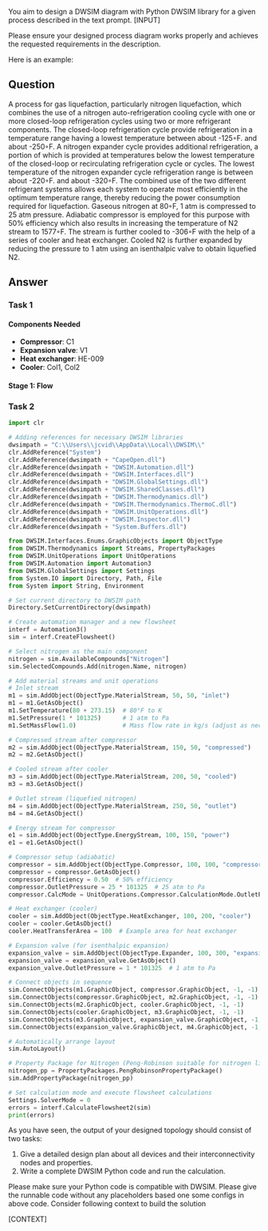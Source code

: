 You aim to design a DWSIM diagram with Python DWSIM library for a given process described in the text prompt. 
[INPUT]

Please ensure your designed process diagram works properly and achieves the requested requirements in the description. 

Here is an example:

## Question 
A process for gas liquefaction, particularly nitrogen liquefaction, which combines the use of a nitrogen 
auto-refrigeration cooling cycle with one or more closed-loop refrigeration cycles using two or more refrigerant 
components. The closed-loop refrigeration cycle provide refrigeration in a temperature range having a lowest 
temperature between about -125◦F. and about -250◦F. A nitrogen expander cycle provides additional refrigeration, 
a portion of which is provided at temperatures below the lowest temperature of the closed-loop or recirculating 
refrigeration cycle or cycles. The lowest temperature of the nitrogen expander cycle refrigeration range is between 
about -220◦F. and about -320◦F. The combined use of the two different refrigerant systems allows each system to operate 
most efficiently in the optimum temperature range, thereby reducing the power consumption required for liquefaction.
Gaseous nitrogen at 80◦F, 1 atm is compressed to 25 atm pressure. Adiabatic compressor is employed for this purpose 
with 50% efficiency which also results in increasing the temperature of N2 stream to 1577◦F. The stream is further 
cooled to -306◦F with the help of a series of cooler and heat exchanger. Cooled N2 is further expanded by reducing the 
pressure to 1 atm using an isenthalpic valve to obtain liquefied N2.


## Answer

### Task 1

#### Components Needed
- **Compressor**: C1
- **Expansion valve**: V1
- **Heat exchanger**: HE-009
- **Cooler**: Col1, Col2

#### Stage 1: Flow

### Task 2

```python
import clr

# Adding references for necessary DWSIM libraries
dwsimpath = "C:\\Users\\jcvid\\AppData\\Local\\DWSIM\\"
clr.AddReference("System")
clr.AddReference(dwsimpath + "CapeOpen.dll")
clr.AddReference(dwsimpath + "DWSIM.Automation.dll")
clr.AddReference(dwsimpath + "DWSIM.Interfaces.dll")
clr.AddReference(dwsimpath + "DWSIM.GlobalSettings.dll")
clr.AddReference(dwsimpath + "DWSIM.SharedClasses.dll")
clr.AddReference(dwsimpath + "DWSIM.Thermodynamics.dll")
clr.AddReference(dwsimpath + "DWSIM.Thermodynamics.ThermoC.dll")
clr.AddReference(dwsimpath + "DWSIM.UnitOperations.dll")
clr.AddReference(dwsimpath + "DWSIM.Inspector.dll")
clr.AddReference(dwsimpath + "System.Buffers.dll")

from DWSIM.Interfaces.Enums.GraphicObjects import ObjectType
from DWSIM.Thermodynamics import Streams, PropertyPackages
from DWSIM.UnitOperations import UnitOperations
from DWSIM.Automation import Automation3
from DWSIM.GlobalSettings import Settings
from System.IO import Directory, Path, File
from System import String, Environment

# Set current directory to DWSIM path
Directory.SetCurrentDirectory(dwsimpath)

# Create automation manager and a new flowsheet
interf = Automation3()
sim = interf.CreateFlowsheet()

# Select nitrogen as the main component
nitrogen = sim.AvailableCompounds["Nitrogen"]
sim.SelectedCompounds.Add(nitrogen.Name, nitrogen)

# Add material streams and unit operations
# Inlet stream
m1 = sim.AddObject(ObjectType.MaterialStream, 50, 50, "inlet")
m1 = m1.GetAsObject()
m1.SetTemperature(80 + 273.15)  # 80°F to K
m1.SetPressure(1 * 101325)      # 1 atm to Pa
m1.SetMassFlow(1.0)             # Mass flow rate in kg/s (adjust as necessary)

# Compressed stream after compressor
m2 = sim.AddObject(ObjectType.MaterialStream, 150, 50, "compressed")
m2 = m2.GetAsObject()

# Cooled stream after cooler
m3 = sim.AddObject(ObjectType.MaterialStream, 200, 50, "cooled")
m3 = m3.GetAsObject()

# Outlet stream (liquefied nitrogen)
m4 = sim.AddObject(ObjectType.MaterialStream, 250, 50, "outlet")
m4 = m4.GetAsObject()

# Energy stream for compressor
e1 = sim.AddObject(ObjectType.EnergyStream, 100, 150, "power")
e1 = e1.GetAsObject()

# Compressor setup (adiabatic)
compressor = sim.AddObject(ObjectType.Compressor, 100, 100, "compressor")
compressor = compressor.GetAsObject()
compressor.Efficiency = 0.50  # 50% efficiency
compressor.OutletPressure = 25 * 101325  # 25 atm to Pa
compressor.CalcMode = UnitOperations.Compressor.CalculationMode.OutletPressure

# Heat exchanger (cooler)
cooler = sim.AddObject(ObjectType.HeatExchanger, 100, 200, "cooler")
cooler = cooler.GetAsObject()
cooler.HeatTransferArea = 100  # Example area for heat exchanger

# Expansion valve (for isenthalpic expansion)
expansion_valve = sim.AddObject(ObjectType.Expander, 100, 300, "expansion valve")
expansion_valve = expansion_valve.GetAsObject()
expansion_valve.OutletPressure = 1 * 101325  # 1 atm to Pa

# Connect objects in sequence
sim.ConnectObjects(m1.GraphicObject, compressor.GraphicObject, -1, -1)  # Inlet to compressor
sim.ConnectObjects(compressor.GraphicObject, m2.GraphicObject, -1, -1)  # Compressor to compressed stream
sim.ConnectObjects(m2.GraphicObject, cooler.GraphicObject, -1, -1)      # Compressed stream to cooler
sim.ConnectObjects(cooler.GraphicObject, m3.GraphicObject, -1, -1)      # Cooler to cooled stream
sim.ConnectObjects(m3.GraphicObject, expansion_valve.GraphicObject, -1, -1)  # Cooled stream to expansion valve
sim.ConnectObjects(expansion_valve.GraphicObject, m4.GraphicObject, -1, -1)  # Expansion valve to outlet

# Automatically arrange layout
sim.AutoLayout()

# Property Package for Nitrogen (Peng-Robinson suitable for nitrogen liquefaction)
nitrogen_pp = PropertyPackages.PengRobinsonPropertyPackage()
sim.AddPropertyPackage(nitrogen_pp)

# Set calculation mode and execute flowsheet calculations
Settings.SolverMode = 0
errors = interf.CalculateFlowsheet2(sim)
print(errors)

```


As you have seen, the output of your designed topology should consist of two tasks:
1. Give a detailed design plan about all devices and their interconnectivity nodes and properties.
2. Write a complete DWSIM Python code and run the calculation. 


Please make sure your Python code is compatible with DWSIM. 
Please give the runnable code without any placeholders based one some configs in above code. 
Consider following context to build the solution

[CONTEXT]




